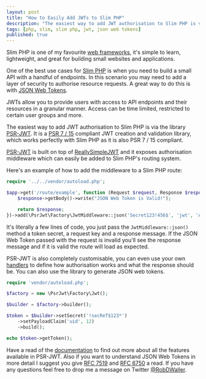 ```yaml
---
layout: post
title: "How to Easily Add JWTs to Slim PHP"
description: "The easiest way to add JWT authorisation to Slim PHP is via the library PSR-JWT"
tags: [php, slim, slim php, jwt, json web tokens]
published: true
---
```

Slim PHP is one of my favourite [web frameworks](https://www.slimframework.com/), it's simple to learn, lightweight, and great for building small websites and applications.

One of the best use cases for [Slim PHP](https://www.slimframework.com/) is when you need to build a small API with a handful of endpoints. In this scenario you may need to add a layer of security to authorise resource requests. A great way to do this is with [JSON Web Tokens](https://tools.ietf.org/html/rfc7519).

JWTs allow you to provide users with access to API endpoints and their resources in a granular manner. Access can be time limited, restricted to certain user groups and more. 

The easiest way to add JWT authorisation to Slim PHP is via the library [PSR-JWT](https://packagist.org/packages/rbdwllr/psr-jwt). It is a [PSR 7 / 15](https://www.php-fig.org/psr/psr-7/) compliant JWT creation and validation library, which works perfectly with Slim PHP as it is also PSR 7 / 15 compliant. 

[PSR-JWT](https://packagist.org/packages/rbdwllr/psr-jwt) is built on top of [ReallySimpleJWT](https://github.com/RobDWaller/ReallySimpleJWT) and it exposes authorisation middleware which can easily be added to Slim PHP's routing system.

Here's an example of how to add the middleware to a Slim PHP route:

```php
require '../../vendor/autoload.php';

$app->get('/route/example', function (Request $request, Response $response) {
    $response->getBody()->write("JSON Web Token is Valid!");

    return $response;
})->add(\PsrJwt\Factory\JwtMiddleware::json('Secret123!456$', 'jwt', 'Authorisation Failed'));
```

It's literally a few lines of code, you just pass the `JwtMiddleware::json()` method a token secret, a request key and a response message. If the JSON Web Token passed with the request is invalid you'll see the response message and if it is valid the route will load as expected.

PSR-JWT is also completely customisable, you can even use your own [handlers](https://github.com/RobDWaller/psr-jwt#handlers) to define how authorisation works and what the response should be. You can also use the library to generate JSON web tokens.

```php
require 'vendor/autoload.php';

$factory = new \PsrJwt\Factory\Jwt();

$builder = $factory->builder();

$token = $builder->setSecret('!secReT$123*')
    ->setPayloadClaim('uid', 12)
    ->build();

echo $token->getToken();
```

Have a read of the [documentation](https://github.com/RobDWaller/psr-jwt/blob/master/README.md) to find out more about all the features available in PSR-JWT. Also if you want to understand JSON Web Tokens in more detail I suggest you give [RFC 7519](https://tools.ietf.org/html/rfc7519) and [RFC 6750](https://tools.ietf.org/html/rfc6750) a read. If you have any questions feel free to drop me a message on Twitter [@RobDWaller](https://twitter.com/RobDWaller).
